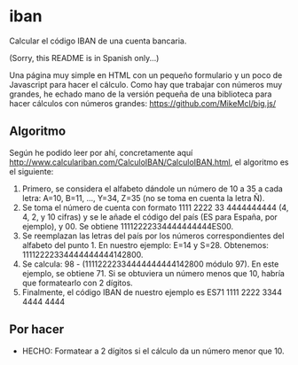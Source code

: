 # iban
Calcular el código IBAN de una cuenta bancaria.

(Sorry, this README is in Spanish only...)

Una página muy simple en HTML con un pequeño formulario y un poco de Javascript para hacer el cálculo.
Como hay que trabajar con números muy grandes, he echado mano de la versión pequeña de una biblioteca para hacer cálculos con números grandes: https://github.com/MikeMcl/big.js/

## Algoritmo
Según he podido leer por ahí, concretamente aquí http://www.calculariban.com/CalculoIBAN/CalculoIBAN.html, el algoritmo es el siguiente:

  1. Primero, se considera el alfabeto dándole un número de 10 a 35 a cada letra: A=10, B=11, ..., Y=34, Z=35 (no se toma en cuenta la letra Ñ).
  2. Se toma el número de cuenta con formato 1111 2222 33 4444444444 (4, 4, 2, y 10 cifras) y se le añade el código del país (ES para España, por ejemplo), y 00. Se obtiene 11112222334444444444ES00.
  3. Se reemplazan las letras del país por los números correspondientes del alfabeto del punto 1. En nuestro ejemplo: E=14 y S=28. Obtenemos: 11112222334444444444142800.
  4. Se calcula: 98 - (11112222334444444444142800 módulo 97). En este ejemplo, se obtiene 71. Si se obtuviera un número menos que 10, habría que formatearlo con 2 dígitos.
  5. Finalmente, el código IBAN de nuestro ejemplo es ES71 1111 2222 3344 4444 4444

## Por hacer
 - HECHO: Formatear a 2 dígitos si el cálculo da un número menor que 10.
